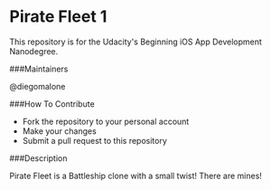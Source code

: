 # Pirate Fleet 1

This repository is for the Udacity's Beginning iOS App Development Nanodegree.

###Maintainers

@diegomalone

###How To Contribute

- Fork the repository to your personal account
- Make your changes
- Submit a pull request to this repository

###Description

Pirate Fleet is a Battleship clone with a small twist! There are mines!
